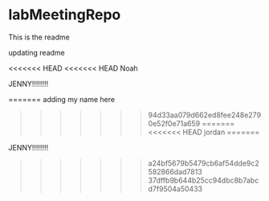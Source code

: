 # labMeetingRepo

This is the readme

updating readme

<<<<<<< HEAD
<<<<<<< HEAD
Noah

JENNY!!!!!!!!

=======
adding my name here
>>>>>>> 94d33aa079d662ed8fee248e2790e52f0e71a659
=======
<<<<<<< HEAD
jordan
=======

JENNY!!!!!!!!
>>>>>>> a24bf5679b5479cb6af54dde9c2582866dad7813
>>>>>>> 37dffb9b644b25cc94dbc8b7abcd7f9504a50433
